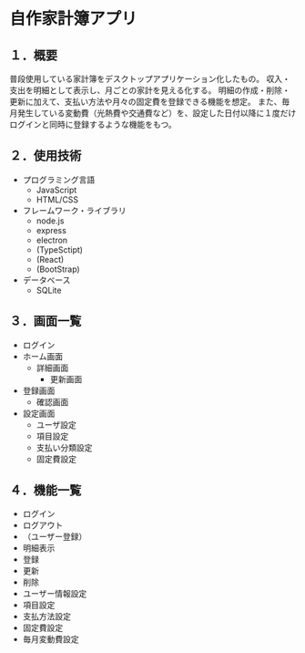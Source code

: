 # 自作家計簿アプリ

## １．概要
普段使用している家計簿をデスクトップアプリケーション化したもの。
収入・支出を明細として表示し、月ごとの家計を見える化する。
明細の作成・削除・更新に加えて、支払い方法や月々の固定費を登録できる機能を想定。
また、毎月発生している変動費（光熱費や交通費など）を、設定した日付以降に１度だけログインと同時に登録するような機能をもつ。


## ２．使用技術
* プログラミング言語
  * JavaScript
  * HTML/CSS
* フレームワーク・ライブラリ
  * node.js
  * express
  * electron
  * (TypeSctipt)
  * (React)
  * (BootStrap)
* データベース
  * SQLite



## ３．画面一覧
* ログイン
* ホーム画面
  * 詳細画面
    * 更新画面
* 登録画面
  * 確認画面
* 設定画面
  * ユーザ設定
  * 項目設定
  * 支払い分類設定
  *  固定費設定



## ４．機能一覧
* ログイン
* ログアウト
* （ユーザー登録）
* 明細表示
* 登録
* 更新
* 削除
* ユーザー情報設定
* 項目設定
* 支払方法設定
* 固定費設定
* 毎月変動費設定